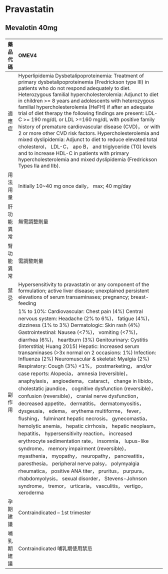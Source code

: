 # Pravastatin

## Mevalotin 40mg

##### 

| 藥品代碼   | OMEV4                                                                                                                                                                                                                                                                                                                                                                                                                                                                                                                                                                                                                                                                                                                                                                                                                                                                                                                                                                                                                                                                                                                                                                                                                                                                                                                                                                              |
|:-----------|:-----------------------------------------------------------------------------------------------------------------------------------------------------------------------------------------------------------------------------------------------------------------------------------------------------------------------------------------------------------------------------------------------------------------------------------------------------------------------------------------------------------------------------------------------------------------------------------------------------------------------------------------------------------------------------------------------------------------------------------------------------------------------------------------------------------------------------------------------------------------------------------------------------------------------------------------------------------------------------------------------------------------------------------------------------------------------------------------------------------------------------------------------------------------------------------------------------------------------------------------------------------------------------------------------------------------------------------------------------------------------------------|
| 適應症     | Hyperlipidemia Dysbetalipoproteinemia: Treatment of primary dysbetalipoproteinemia (Fredrickson type III) in patients who do not respond adequately to diet. Heterozygous familial hypercholesterolemia: Adjunct to diet in children >= 8 years and adolescents with heterozygous familial hypercholesterolemia (HeFH) if after an adequate trial of diet therapy the following findings are present: LDL-C >= 190 mg/dL or LDL >=160 mg/dL with positive family history of premature cardiovascular disease (CVD)， or with 2 or more other CVD risk factors. Hypercholesterolemia and mixed dyslipidemia: Adjunct to diet to reduce elevated total cholesterol， LDL-C， apo B， and triglyceride (TG) levels and to increase HDL-C in patients with primary hypercholesterolemia and mixed dyslipidemia (Fredrickson Types IIa and IIb).                                                                                                                                                                                                                                                                                                                                                                                                                                                                                                                                        |
| 用法用量   | Initially 10~40 mg once daily， max; 40 mg/day                                                                                                                                                                                                                                                                                                                                                                                                                                                                                                                                                                                                                                                                                                                                                                                                                                                                                                                                                                                                                                                                                                                                                                                                                                                                                                                                     |
| 肝功能異常 | 無需調整劑量                                                                                                                                                                                                                                                                                                                                                                                                                                                                                                                                                                                                                                                                                                                                                                                                                                                                                                                                                                                                                                                                                                                                                                                                                                                                                                                                                                       |
| 腎功能異常 | 需調整劑量                                                                                                                                                                                                                                                                                                                                                                                                                                                                                                                                                                                                                                                                                                                                                                                                                                                                                                                                                                                                                                                                                                                                                                                                                                                                                                                                                                         |
| 禁忌       | Hypersensitivity to pravastatin or any component of the formulation; active liver disease; unexplained persistent elevations of serum transaminases; pregnancy; breast-feeding                                                                                                                                                                                                                                                                                                                                                                                                                                                                                                                                                                                                                                                                                                                                                                                                                                                                                                                                                                                                                                                                                                                                                                                                     |
| 副作用     | 1% to 10%: Cardiovascular: Chest pain (4%) Central nervous system: Headache (2% to 6%)， fatigue (4%)， dizziness (1% to 3%) Dermatologic: Skin rash (4%) Gastrointestinal: Nausea (<7%)， vomiting (<7%)， diarrhea (6%)， heartburn (3%) Genitourinary: Cystitis (interstitial; Huang 2015) Hepatic: Increased serum transaminases (>3x normal on 2 occasions: 1%) Infection: Influenza (2%) Neuromuscular & skeletal: Myalgia (2%) Respiratory: Cough (3%) <1%， postmarketing， and/or case reports: Alopecia， amnesia (reversible)， anaphylaxis， angioedema， cataract， change in libido， cholestatic jaundice， cognitive dysfunction (reversible)， confusion (reversible)， cranial nerve dysfunction， decreased appetite， dermatitis， dermatomyositis， dysgeusia， edema， erythema multiforme， fever， flushing， fulminant hepatic necrosis， gynecomastia， hemolytic anemia， hepatic cirrhosis， hepatic neoplasm， hepatitis， hypersensitivity reaction， increased erythrocyte sedimentation rate， insomnia， lupus-like syndrome， memory impairment (reversible)， myasthenia， myopathy， neuropathy， pancreatitis， paresthesia， peripheral nerve palsy， polymyalgia rheumatica， positive ANA titer， pruritus， purpura， rhabdomyolysis， sexual disorder， Stevens-Johnson syndrome， tremor， urticaria， vasculitis， vertigo， xeroderma |
| 孕期建議   | Contraindicated – 1st trimester                                                                                                                                                                                                                                                                                                                                                                                                                                                                                                                                                                                                                                                                                                                                                                                                                                                                                                                                                                                                                                                                                                                                                                                                                                                                                                                                                    |
| 哺乳期建議 | Contraindicated 哺乳期使用禁忌                                                                                                                                                                                                                                                                                                                                                                                                                                                                                                                                                                                                                                                                                                                                                                                                                                                                                                                                                                                                                                                                                                                                                                                                                                                                                                                                                     |

